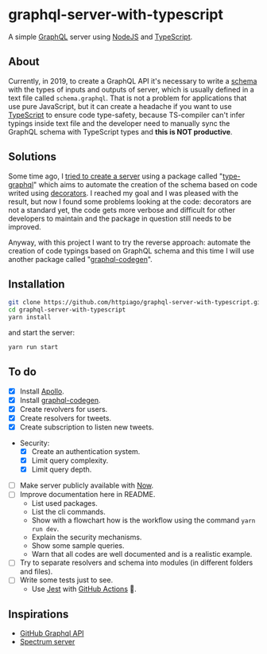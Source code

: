 # graphql-server-with-typescript

A simple [GraphQL](https://graphql.org) server using [NodeJS](https://nodejs.org) and [TypeScript](https://www.typescriptlang.org).

<!-- [![Online playground](https://img.shields.io/badge/Online-Playground-E00097.svg)]() -->

## About

Currently, in 2019, to create a GraphQL API it's necessary to write a [schema](https://graphql.org/learn/schema/) with the types of inputs and outputs of server, which is usually defined in a text file called `schema.graphql`. That is not a problem for applications that use pure JavaScript, but it can create a headache if you want to use [TypeScript](https://www.typescriptlang.org/) to ensure code type-safety, because TS-compiler can't infer typings inside text file and the developer need to manually sync the GraphQL schema with TypeScript types and **this is NOT productive**.

## Solutions

Some time ago, I [tried to create a server](https://github.com/httpiago/graphql-and-typescript-legacy) using a package called "[type-graphql](https://github.com/19majkel94/type-graphql)" which aims to automate the creation of the schema based on code writed using [decorators](https://www.typescriptlang.org/docs/handbook/decorators.html). I reached my goal and I was pleased with the result, but now I found some problems looking at the code: decorators are not a standard yet, the code gets more verbose and difficult for other developers to maintain and the package in question still needs to be improved.

Anyway, with this project I want to try the reverse approach: automate the creation of code typings based on GraphQL schema and this time I will use another package called "[graphql-codegen](https://github.com/dotansimha/graphql-code-generator)".

## Installation

```bash
git clone https://github.com/httpiago/graphql-server-with-typescript.git
cd graphql-server-with-typescript
yarn install
```

and start the server:

```bash
yarn run start
```

## To do

- [x] Install [Apollo](https://github.com/apollographql/apollo-server/tree/master/packages/apollo-server).
- [x] Install [graphql-codegen](https://github.com/dotansimha/graphql-code-generator).
- [x] Create revolvers for users.
- [x] Create resolvers for tweets.
- [x] Create subscription to listen new tweets.
- Security:
  - [x] Create an authentication system.
  - [x] Limit query complexity.
  - [x] Limit query depth.
- [ ] Make server publicly available with [Now](https://zeit.co/now).
- [ ] Improve documentation here in README.
  - List used packages.
  - List the cli commands.
  - Show with a flowchart how is the workflow using the command `yarn run dev`.
  - Explain the security mechanisms.
  - Show some sample queries.
  - Warn that all codes are well documented and is a realistic example.
- [ ] Try to separate resolvers and schema into modules (in different folders and files).
- [ ] Write some tests just to see.
  - Use [Jest](https://github.com/facebook/jest) with [GitHub Actions](https://github.com/features/actions) 🤩.

## Inspirations

- [GitHub Graphql API](https://developer.github.com/v4/)
- [Spectrum server](https://github.com/withspectrum/spectrum)
